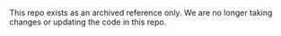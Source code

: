 This repo exists as an archived reference only. We are no longer taking changes or updating the code in this repo.
